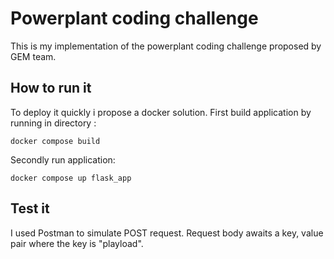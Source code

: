 # Powerplant coding challenge

This is my implementation of the powerplant coding challenge proposed by GEM team.

## How to run it

To deploy it quickly i propose a docker solution.
First build application by running in directory :

    docker compose build

Secondly run application:

    docker compose up flask_app

## Test it

I used Postman to simulate POST request. Request body awaits a key, value pair where the key is "playload".